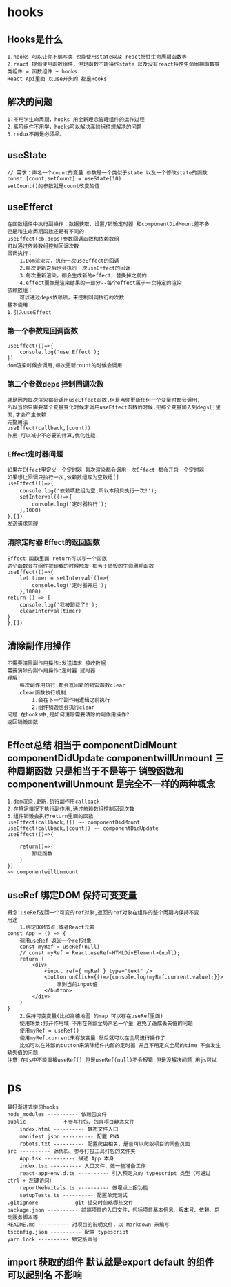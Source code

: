 # hooks
## Hooks是什么
    1.hooks 可以让你不编写类 也能使用state以及 react特性生命周期函数等
    2.react 提倡使用函数组件，但是函数不能操作state 以及没有react特性生命周期函数等
    类组件 = 函数组件 + hooks
    React Api里面 以use开头的 都是Hooks
## 解决的问题
    1.不用学生命周期，hooks 用全新理念管理组件的运作过程
    2.高阶组件不用学，hooks可以解决高阶组件想解决的问题
    3.redux不再是必须品。
## useState
    // 需求：声名一个count的变量 参数是一个类似于state 以及一个修改state的函数
    const [count,setCount] = useState(10)
    setCount()的参数就是count改变的值
## useEfferct
    在函数组件中执行副操作：数据获取，设置/销毁定时器 和componentDidMount差不多
    但是和生命周期函数还是有不同的
    useEffect(cb,deps)参数回调函数和依赖数组
    可以通过依赖数组控制回调次数
    回调执行：
        1.Dom渲染完，执行一次useEffect的回调
        2.每次更新之后也会执行一次useEffect的回调
        3.每次重新渲染，都会生成新的effect，替换掉之前的
        4.effect更像是渲染结果的一部分--每个effect属于一次特定的渲染
    依赖数组：
        可以通过deps依赖项，来控制回调执行的次数
    基本使用
    1.引入useEffect
### 第一个参数是回调函数
    useEffect(()=>{
        console.log('use Effect');  
    })
    dom渲染时候会调用,每次更新count的时候会调用
### 第二个参数deps 控制回调次数
    就是因为每次渲染都会调用useEffect函数,但是当你更新任何一个变量时都会调用,
    所以当你只需要某个变量变化时候才调用useEffect函数的时候,把那个变量加入到degs[]里面,才会产生依赖.
    完整用法
    useEffect(callback,[count])
    作用:可以减少不必要的计算,优化性能.
### Effect定时器问题
    如果在Effect里定义一个定时器 每次渲染都会调用一次Effect 都会开启一个定时器
    如果想让回调只执行一次,依赖数组写为空数组[]
    useEffect(()=>{
        console.log('依赖项数组为空,所以本段只执行一次!');
        setInterval(()=>{
            console.log('定时器执行');
        },1000)
    },[])
    发送请求同理
### 清除定时器 Effect的返回函数
    Effect 函数里面 return可以写一个函数 
    这个函数会在组件被卸载的时候触发 相当于销毁的生命周期函数
    useEffect(()=>{
        let timer = setInterval(()=>{
            console.log('定时器开启');
        },1000)
    return () => {
        console.log('我被卸载了!');
        clearInterval(timer)
    }
    },[])
## 清除副作用操作
    不需要清除副作用操作:发送请求 接收数据
    需要清除的副作用操作:定时器 延时器
    理解:
        每次副作用执行,都会返回新的销毁函数clear
        clear函数执行机制 
            1.会在下一个副作用逻辑之前执行
            2.组件销毁也会执行clear
    问题:在hooks中,是如何清除需要清除的副作用操作?
    返回销毁函数 
    
## Effect总结 相当于 componentDidMount componentDidUpdate componentwillUnmount 三种周期函数  只是相当于不是等于 销毁函数和componentwillUnmount 是完全不一样的两种概念
    1.dom渲染,更新,执行副作用callback
    2.在特定情况下执行副作用,通过依赖数组控制回调次数
    3.组件销毁会执行return里面的函数
    useEffect(callback,[]) ~~ componentDidMount
    useEffect(callback,[count]) ~~ componentDidUpdate
    useEffect(()=>{

        return()=>{
            卸载函数
        }
    })
    ~~ componentwillUnmount

## useRef 绑定DOM 保持可变变量
    概念:useRef返回一个可变的ref对象,返回的ref对象在组件的整个周期内保持不变 
    用途
        1.绑定DOM节点,或者React元素
    const App = () => {
        调用useRef 返回一个ref对象
        const myRef = useRef(null)
        // const myRef = React.useRef<HTMLDivElement>(null);
        return (
            <div>
                <input ref={ myRef } type="text" />
                <button onClick={()=>{console.log(myRef.current.value);}}>
                    拿到当前input值
                </button>
            </div>
        )
    }
        2.保持可变变量(比如高德地图 的map 可以存在useRef里面)
        使用场景:打开作用域 不用在外部全局声名一个量 避免了造成丢失值的问题
        使用myRef = useRef()
        使用myRef.current来存放变量 然后就可以在全局进行操作了
        比如可以在外部的button来清除组件内部的定时器 并且不用定义全局的time 不会发生缺失值的问题
    注意:在ts中不能直接useRef() 但是useRef(null)不会报错 但是没解决问题 用js可以
# ps
    最好渐进式学习hooks
    node_modules ---------- 依赖包文件
    public ---------- 不参与打包、包含项目静态文件
    	index.html ---------- 静态文件入口
    	manifest.json ---------- 配置 PWA
    	robots.txt ---------- 配置爬虫相关，是否可以爬取项目的某些页面
    src ---------- 源代码、参与打包工具打包的文件夹
    	App.tsx ---------- 描述 App 本身
    	index.tsx ---------- 入口文件、做一些准备工作
    	react-app-env.d.ts ---------- 引入预定义的 typescript 类型（可通过 ctrl + 左键访问）
    	reportWebVitals.ts ---------- 做埋点上报功能
    	setupTests.ts ---------- 配置单元测试
    .gitignore ---------- git 提交时忽略哪些文件
    package.json ---------- 前端项目的入口文件，包括项目基本信息、版本号、依赖、启动服务脚本等
    README.md ---------- 对项目的说明文件，以 Markdown 来编写
    tsconfig.json ---------- 配置 typescript
    yarn.lock ---------- 锁定版本号
## import 获取的组件 默认就是export default 的组件 可以起别名 不影响